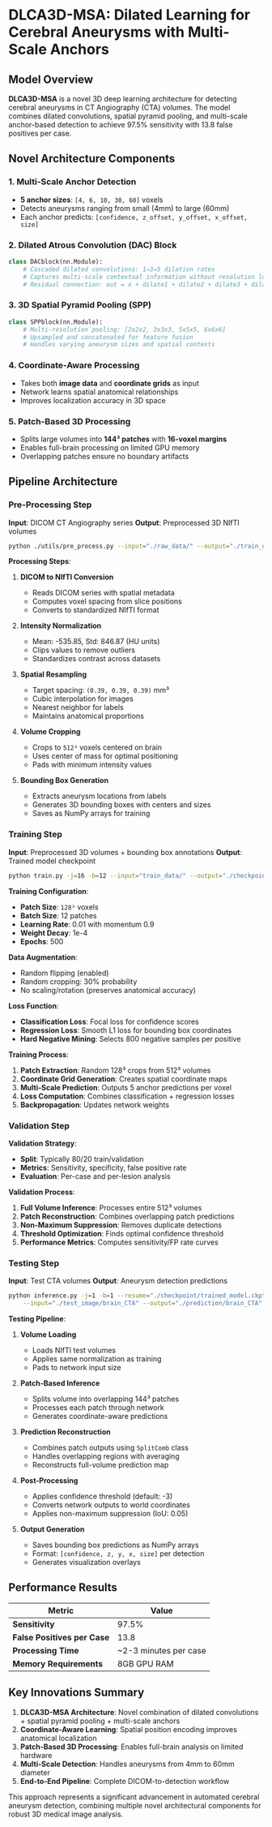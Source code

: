 # DLCA3D-MSA: Dilated Learning for Cerebral Aneurysms with Multi-Scale Anchors

## Model Overview

**DLCA3D-MSA** is a novel 3D deep learning architecture for detecting cerebral aneurysms in CT Angiography (CTA) volumes. The model combines dilated convolutions, spatial pyramid pooling, and multi-scale anchor-based detection to achieve 97.5% sensitivity with 13.8 false positives per case.

## Novel Architecture Components

### 1. Multi-Scale Anchor Detection
- **5 anchor sizes**: `[4, 6, 10, 30, 60]` voxels
- Detects aneurysms ranging from small (4mm) to large (60mm)
- Each anchor predicts: `[confidence, z_offset, y_offset, x_offset, size]`

### 2. Dilated Atrous Convolution (DAC) Block
```python
class DACblock(nn.Module):
    # Cascaded dilated convolutions: 1→3→5 dilation rates
    # Captures multi-scale contextual information without resolution loss
    # Residual connection: out = x + dilate1 + dilate2 + dilate3 + dilate4
```

### 3. 3D Spatial Pyramid Pooling (SPP)
```python
class SPPblock(nn.Module):
    # Multi-resolution pooling: [2x2x2, 3x3x3, 5x5x5, 6x6x6]
    # Upsampled and concatenated for feature fusion
    # Handles varying aneurysm sizes and spatial contexts
```

### 4. Coordinate-Aware Processing
- Takes both **image data** and **coordinate grids** as input
- Network learns spatial anatomical relationships
- Improves localization accuracy in 3D space

### 5. Patch-Based 3D Processing
- Splits large volumes into **144³ patches** with **16-voxel margins**
- Enables full-brain processing on limited GPU memory
- Overlapping patches ensure no boundary artifacts

## Pipeline Architecture

### Pre-Processing Step

**Input**: DICOM CT Angiography series
**Output**: Preprocessed 3D NIfTI volumes

```bash
python ./utils/pre_process.py --input="./raw_data/" --output="./train_data/"
```

**Processing Steps**:
1. **DICOM to NIfTI Conversion**
   - Reads DICOM series with spatial metadata
   - Computes voxel spacing from slice positions
   - Converts to standardized NIfTI format

2. **Intensity Normalization**
   - Mean: -535.85, Std: 846.87 (HU units)
   - Clips values to remove outliers
   - Standardizes contrast across datasets

3. **Spatial Resampling**
   - Target spacing: `(0.39, 0.39, 0.39)` mm³
   - Cubic interpolation for images
   - Nearest neighbor for labels
   - Maintains anatomical proportions

4. **Volume Cropping**
   - Crops to `512³` voxels centered on brain
   - Uses center of mass for optimal positioning
   - Pads with minimum intensity values

5. **Bounding Box Generation**
   - Extracts aneurysm locations from labels
   - Generates 3D bounding boxes with centers and sizes
   - Saves as NumPy arrays for training

### Training Step

**Input**: Preprocessed 3D volumes + bounding box annotations
**Output**: Trained model checkpoint

```bash
python train.py -j=16 -b=12 --input="train_data/" --output="./checkpoint/"
```

**Training Configuration**:
- **Patch Size**: `128³` voxels
- **Batch Size**: 12 patches
- **Learning Rate**: 0.01 with momentum 0.9
- **Weight Decay**: 1e-4
- **Epochs**: 500

**Data Augmentation**:
- Random flipping (enabled)
- Random cropping: 30% probability
- No scaling/rotation (preserves anatomical accuracy)

**Loss Function**:
- **Classification Loss**: Focal loss for confidence scores
- **Regression Loss**: Smooth L1 loss for bounding box coordinates
- **Hard Negative Mining**: Selects 800 negative samples per positive

**Training Process**:
1. **Patch Extraction**: Random 128³ crops from 512³ volumes
2. **Coordinate Grid Generation**: Creates spatial coordinate maps
3. **Multi-Scale Prediction**: Outputs 5 anchor predictions per voxel
4. **Loss Computation**: Combines classification + regression losses
5. **Backpropagation**: Updates network weights

### Validation Step

**Validation Strategy**:
- **Split**: Typically 80/20 train/validation
- **Metrics**: Sensitivity, specificity, false positive rate
- **Evaluation**: Per-case and per-lesion analysis

**Validation Process**:
1. **Full Volume Inference**: Processes entire 512³ volumes
2. **Patch Reconstruction**: Combines overlapping patch predictions
3. **Non-Maximum Suppression**: Removes duplicate detections
4. **Threshold Optimization**: Finds optimal confidence threshold
5. **Performance Metrics**: Computes sensitivity/FP rate curves

### Testing Step

**Input**: Test CTA volumes
**Output**: Aneurysm detection predictions

```bash
python inference.py -j=1 -b=1 --resume="./checkpoint/trained_model.ckpt" \
    --input="./test_image/brain_CTA" --output="./prediction/brain_CTA"
```

**Testing Pipeline**:

1. **Volume Loading**
   - Loads NIfTI test volumes
   - Applies same normalization as training
   - Pads to network input size

2. **Patch-Based Inference**
   - Splits volume into overlapping 144³ patches
   - Processes each patch through network
   - Generates coordinate-aware predictions

3. **Prediction Reconstruction**
   - Combines patch outputs using `SplitComb` class
   - Handles overlapping regions with averaging
   - Reconstructs full-volume prediction map

4. **Post-Processing**
   - Applies confidence threshold (default: -3)
   - Converts network outputs to world coordinates
   - Applies non-maximum suppression (IoU: 0.05)

5. **Output Generation**
   - Saves bounding box predictions as NumPy arrays
   - Format: `[confidence, z, y, x, size]` per detection
   - Generates visualization overlays

## Performance Results

| Metric | Value |
|--------|-------|
| **Sensitivity** | 97.5% |
| **False Positives per Case** | 13.8 |
| **Processing Time** | ~2-3 minutes per case |
| **Memory Requirements** | 8GB GPU RAM |

## Key Innovations Summary

1. **DLCA3D-MSA Architecture**: Novel combination of dilated convolutions + spatial pyramid pooling + multi-scale anchors
2. **Coordinate-Aware Learning**: Spatial position encoding improves anatomical localization
3. **Patch-Based 3D Processing**: Enables full-brain analysis on limited hardware
4. **Multi-Scale Detection**: Handles aneurysms from 4mm to 60mm diameter
5. **End-to-End Pipeline**: Complete DICOM-to-detection workflow

This approach represents a significant advancement in automated cerebral aneurysm detection, combining multiple novel architectural components for robust 3D medical image analysis.
